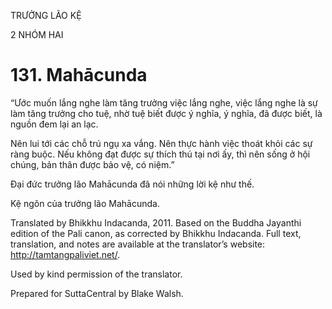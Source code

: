 TRƯỞNG LÃO KỆ

2 NHÓM HAI

# 131\. Mahācunda

“Ước muốn lắng nghe làm tăng trưởng việc lắng nghe, việc lắng nghe là sự làm tăng trưởng cho tuệ, nhờ tuệ biết được ý nghĩa, ý nghĩa, đã được biết, là nguồn đem lại an lạc.

Nên lui tới các chỗ trú ngụ xa vắng. Nên thực hành việc thoát khỏi các sự ràng buộc. Nếu không đạt được sự thích thú tại nơi ấy, thì nên sống ở hội chúng, bản thân được bảo vệ, có niệm.”

Đại đức trưởng lão Mahācunda đã nói những lời kệ như thế.

Kệ ngôn của trưởng lão Mahācunda.

Translated by Bhikkhu Indacanda, 2011. Based on the Buddha Jayanthi edition of the Pali canon, as corrected by Bhikkhu Indacanda. Full text, translation, and notes are available at the translator’s website: http://tamtangpaliviet.net/.

Used by kind permission of the translator.

Prepared for SuttaCentral by Blake Walsh.